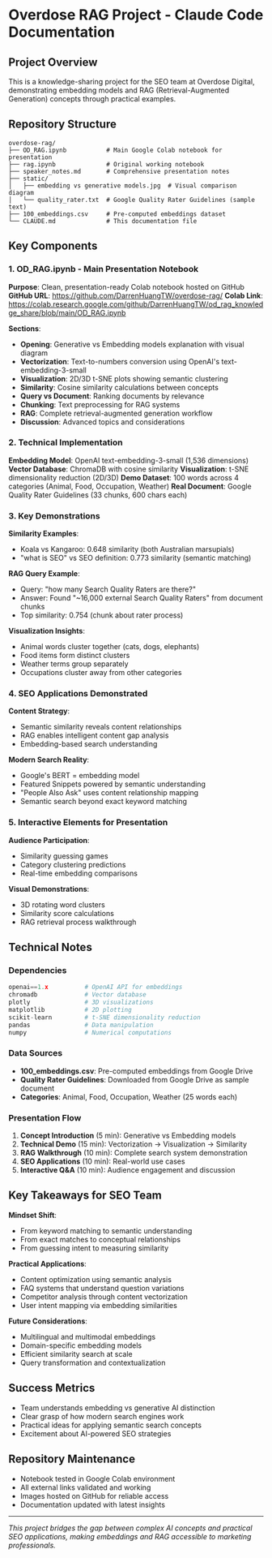 # Overdose RAG Project - Claude Code Documentation

## Project Overview
This is a knowledge-sharing project for the SEO team at Overdose Digital, demonstrating embedding models and RAG (Retrieval-Augmented Generation) concepts through practical examples.

## Repository Structure
```
overdose-rag/
├── OD_RAG.ipynb           # Main Google Colab notebook for presentation
├── rag.ipynb              # Original working notebook
├── speaker_notes.md       # Comprehensive presentation notes
├── static/
│   ├── embedding vs generative models.jpg  # Visual comparison diagram
│   └── quality_rater.txt  # Google Quality Rater Guidelines (sample text)
├── 100_embeddings.csv     # Pre-computed embeddings dataset
└── CLAUDE.md              # This documentation file
```

## Key Components

### 1. OD_RAG.ipynb - Main Presentation Notebook
**Purpose**: Clean, presentation-ready Colab notebook hosted on GitHub
**GitHub URL**: https://github.com/DarrenHuangTW/overdose-rag/
**Colab Link**: https://colab.research.google.com/github/DarrenHuangTW/od_rag_knowledge_share/blob/main/OD_RAG.ipynb

**Sections**:
- **Opening**: Generative vs Embedding models explanation with visual diagram
- **Vectorization**: Text-to-numbers conversion using OpenAI's text-embedding-3-small
- **Visualization**: 2D/3D t-SNE plots showing semantic clustering
- **Similarity**: Cosine similarity calculations between concepts
- **Query vs Document**: Ranking documents by relevance
- **Chunking**: Text preprocessing for RAG systems
- **RAG**: Complete retrieval-augmented generation workflow
- **Discussion**: Advanced topics and considerations

### 2. Technical Implementation

**Embedding Model**: OpenAI text-embedding-3-small (1,536 dimensions)
**Vector Database**: ChromaDB with cosine similarity
**Visualization**: t-SNE dimensionality reduction (2D/3D)
**Demo Dataset**: 100 words across 4 categories (Animal, Food, Occupation, Weather)
**Real Document**: Google Quality Rater Guidelines (33 chunks, 600 chars each)

### 3. Key Demonstrations

**Similarity Examples**:
- Koala vs Kangaroo: 0.648 similarity (both Australian marsupials)
- "what is SEO" vs SEO definition: 0.773 similarity (semantic matching)

**RAG Query Example**:
- Query: "how many Search Quality Raters are there?"
- Answer: Found "~16,000 external Search Quality Raters" from document chunks
- Top similarity: 0.754 (chunk about rater process)

**Visualization Insights**:
- Animal words cluster together (cats, dogs, elephants)
- Food items form distinct clusters
- Weather terms group separately
- Occupations cluster away from other categories

### 4. SEO Applications Demonstrated

**Content Strategy**:
- Semantic similarity reveals content relationships
- RAG enables intelligent content gap analysis
- Embedding-based search understanding

**Modern Search Reality**:
- Google's BERT = embedding model
- Featured Snippets powered by semantic understanding
- "People Also Ask" uses content relationship mapping
- Semantic search beyond exact keyword matching

### 5. Interactive Elements for Presentation

**Audience Participation**:
- Similarity guessing games
- Category clustering predictions
- Real-time embedding comparisons

**Visual Demonstrations**:
- 3D rotating word clusters
- Similarity score calculations
- RAG retrieval process walkthrough

## Technical Notes

### Dependencies
```python
openai==1.x          # OpenAI API for embeddings
chromadb             # Vector database
plotly               # 3D visualizations
matplotlib           # 2D plotting
scikit-learn         # t-SNE dimensionality reduction
pandas               # Data manipulation
numpy                # Numerical computations
```

### Data Sources
- **100_embeddings.csv**: Pre-computed embeddings from Google Drive
- **Quality Rater Guidelines**: Downloaded from Google Drive as sample document
- **Categories**: Animal, Food, Occupation, Weather (25 words each)

### Presentation Flow
1. **Concept Introduction** (5 min): Generative vs Embedding models
2. **Technical Demo** (15 min): Vectorization → Visualization → Similarity
3. **RAG Walkthrough** (10 min): Complete search system demonstration
4. **SEO Applications** (10 min): Real-world use cases
5. **Interactive Q&A** (10 min): Audience engagement and discussion

## Key Takeaways for SEO Team

**Mindset Shift**:
- From keyword matching to semantic understanding
- From exact matches to conceptual relationships
- From guessing intent to measuring similarity

**Practical Applications**:
- Content optimization using semantic analysis
- FAQ systems that understand question variations
- Competitor analysis through content vectorization
- User intent mapping via embedding similarities

**Future Considerations**:
- Multilingual and multimodal embeddings
- Domain-specific embedding models
- Efficient similarity search at scale
- Query transformation and contextualization

## Success Metrics
- Team understands embedding vs generative AI distinction
- Clear grasp of how modern search engines work
- Practical ideas for applying semantic search concepts
- Excitement about AI-powered SEO strategies

## Repository Maintenance
- Notebook tested in Google Colab environment
- All external links validated and working
- Images hosted on GitHub for reliable access
- Documentation updated with latest insights

---

*This project bridges the gap between complex AI concepts and practical SEO applications, making embeddings and RAG accessible to marketing professionals.*